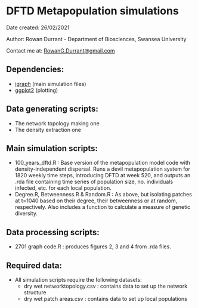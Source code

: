 # DFTD Metapopulation simulations

Date created: 26/02/2021

Author: Rowan Durrant - Department of Biosciences, Swansea University 

Contact me at: RowanG.Durrant@gmail.com


## Dependencies: 
- [igraph](https://igraph.org/r/) (main simulation files)
- [ggplot2](https://ggplot2.tidyverse.org/) (plotting)


## Data generating scripts:
- The network topology making one
- The density extraction one


## Main simulation scripts:
- 100_years_dftd.R : Base version of the metapopulation model code with density-independent dispersal. Runs a devil metapopulation system for 1820 weekly time steps, introducing DFTD at week 520, and outputs an .rda file containing time series of population size, no. individuals infected, etc. for each local population.
- Degree.R, Betweenness.R & Random.R : As above, but isolating patches at t=1040 based on their degree, their betweenness or at random, respectively. Also includes a function to calculate a measure of genetic diversity. 


## Data processing scripts:
- 2701 graph code.R : produces figures 2, 3 and 4 from .rda files.


## Required data:
- All simulation scripts require the following datasets:
  - dry wet networktopology.csv : contains data to set up the network structure
  - dry wet patch areas.csv : contains data to set up local populations 
